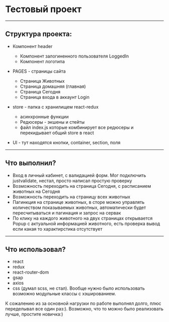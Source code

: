 # Тестовый проект
----
## Структура проекта:
* Компонент header
    * Компонент залогиненного пользователя LoggedIn
    * Компонент логотипа

* PAGES - страницы сайта
    * Страница Животных
    * Страница домашняя (главная)
    * Страница Сегодня
    * Страница входа в аккаунт Login
* store - папка с хранилищем react-redux
    * асинхронные функции
    * Редюсеры  - экшены и стейты
    * файл index.js которые комбинирует все редюсеры и перекидывает общий store в react

* UI - тут находятся кнопки, container, section, поля

----
## Что выполнил?
* Вход в личный кабинет, с валидацией форм. Мог подключить justvalidate, нестал, просто написал простую проверку
* Возможность переходить на страница Сегодня, с расписанием животных на Сегодня
* Возможность переходить на страницу всех животных
* Пагинкция на странице животных, в сторе можно управлять количеством показываемых животных, автоматически будет пересчитываться и пагинация и запрос на сервак
* По клику на каждого животного на двух страницах открывается Popup с актуальной информацией животного, есть проверка вывод если какая то характирстика отсутствует

----
## Что использовал?
* react
* redux 
* react-router-dom
* gsap
* axios
* css (думал scss, не стал). Вообще нужно было использовать возможно модульные классы с хэшированием. 

К сожалению из за основной нагрузки по работе выполнял долго, плюс переделывал все один раз:). Возможно, что то можно было реализовать лучше, простите новичка:)